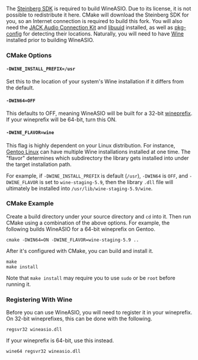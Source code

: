 The [Steinberg SDK](https://www.steinberg.net/en/company/developers.html) is required to build WineASIO. Due to its license, it is not possible to redistribute it here. CMake will download the Steinberg SDK for you, so an Internet connection is required to build this fork. You will also need the [JACK Audio Connection Kit](https://jackaudio.org/) and [libuuid](http://libuuid.sourceforge.net/) installed, as well as [pkg-config](https://www.freedesktop.org/wiki/Software/pkg-config/) for detecting their locations. Naturally, you will need to have [Wine](https://www.winehq.org/) installed prior to building WineASIO.

### CMake Options

#### `-DWINE_INSTALL_PREFIX=/usr`

Set this to the location of your system's Wine installation if it differs from the default.

#### `-DWIN64=OFF`
This defaults to OFF, meaning WineASIO will be built for a 32-bit [wineprefix](https://wiki.winehq.org/FAQ#Wineprefixes). If your wineprefix will be 64-bit, turn this ON.

#### `-DWINE_FLAVOR=wine`
This flag is highly dependent on your Linux distribution. For instance, [Gentoo Linux](https://www.gentoo.org/) can have multiple Wine installations installed at one time. The "flavor" determines which subdirectory the library gets installed into under the target installation path.

For example, if `-DWINE_INSTALL_PREFIX` is default (`/usr`), `-DWIN64` is `OFF`, and `-DWINE_FLAVOR` is set to `wine-staging-5.9`, then the library `.dll` file will ultimately be installed into `/usr/lib/wine-staging-5.9/wine`.

### CMake Example

Create a build directory under your source directory and `cd` into it. Then run CMake using a combination of the above options. For example, the following builds WineASIO for a 64-bit wineprefix on Gentoo.

```
cmake -DWIN64=ON -DWINE_FLAVOR=wine-staging-5.9 ..
```

After it's configured with CMake, you can build and install it.

```
make
make install
```

Note that `make install` may require you to use `sudo` or be `root` before running it.

### Registering With Wine

Before you can use WineASIO, you will need to register it in your wineprefix. On 32-bit wineprefixes, this can be done with the following.

```
regsvr32 wineasio.dll
```

If your wineprefix is 64-bit, use this instead.

```
wine64 regsvr32 wineasio.dll
```

